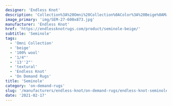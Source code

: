 ```yaml
---
designer: 'Endless Knot'
description: 'Collection%3A%20Omni%20Collection%0AColor%3A%20Beige%0AMaterial%3A%20100%25%20WoolPile%3A%201/4%22Width%3A%2013%272%22Style%3A%20TexturalPattern%20Repeat%3A%20N/A'
image_primary: 'img/SEM-27-600x873.jpg'
manufacturer: 'Endless Knot'
href: 'https://endlessknotrugs.com/product/seminole-beige/'
subtitle: 'Seminole'
tags:
  - 'Omni Collection'
  - 'beige'
  - '100% wool'
  - '1/4"'
  - '13''2"'
  - 'textural'
  - 'Endless Knot'
  - 'On Demand Rugs'
title: 'Seminole'
category: 'on-demand-rugs'
slug: '/manufacturers/endless-knot/on-demand-rugs/endless-knot-seminole'
date: '2021-02-17'
---
```


